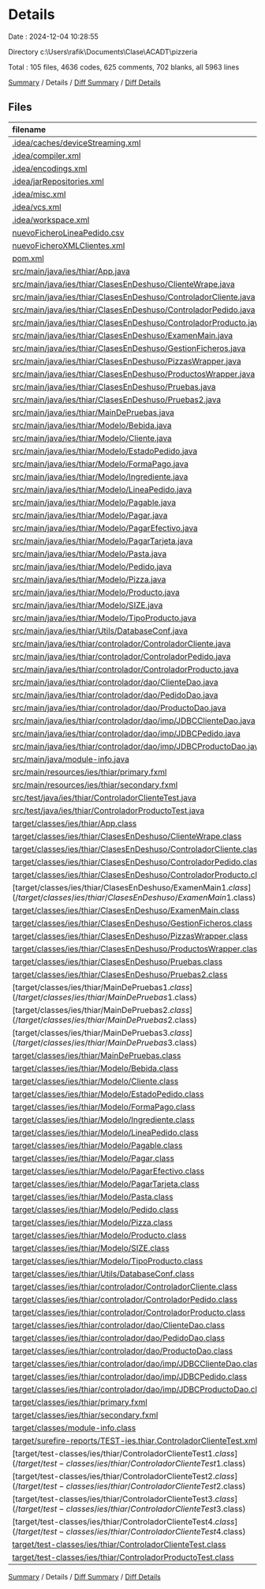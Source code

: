 # Details

Date : 2024-12-04 10:28:55

Directory c:\\Users\\rafik\\Documents\\Clase\\ACADT\\pizzeria

Total : 105 files,  4636 codes, 625 comments, 702 blanks, all 5963 lines

[Summary](results.md) / Details / [Diff Summary](diff.md) / [Diff Details](diff-details.md)

## Files
| filename | language | code | comment | blank | total |
| :--- | :--- | ---: | ---: | ---: | ---: |
| [.idea/caches/deviceStreaming.xml](/.idea/caches/deviceStreaming.xml) | XML | 318 | 0 | 0 | 318 |
| [.idea/compiler.xml](/.idea/compiler.xml) | XML | 13 | 0 | 0 | 13 |
| [.idea/encodings.xml](/.idea/encodings.xml) | XML | 7 | 0 | 0 | 7 |
| [.idea/jarRepositories.xml](/.idea/jarRepositories.xml) | XML | 20 | 0 | 0 | 20 |
| [.idea/misc.xml](/.idea/misc.xml) | XML | 14 | 0 | 0 | 14 |
| [.idea/vcs.xml](/.idea/vcs.xml) | XML | 6 | 0 | 0 | 6 |
| [.idea/workspace.xml](/.idea/workspace.xml) | XML | 49 | 0 | 0 | 49 |
| [nuevoFicheroLineaPedido.csv](/nuevoFicheroLineaPedido.csv) | CSV | 6 | 0 | 1 | 7 |
| [nuevoFicheroXMLClientes.xml](/nuevoFicheroXMLClientes.xml) | XML | 51 | 0 | 1 | 52 |
| [pom.xml](/pom.xml) | XML | 121 | 2 | 12 | 135 |
| [src/main/java/ies/thiar/App.java](/src/main/java/ies/thiar/App.java) | Java | 26 | 3 | 9 | 38 |
| [src/main/java/ies/thiar/ClasesEnDeshuso/ClienteWrape.java](/src/main/java/ies/thiar/ClasesEnDeshuso/ClienteWrape.java) | Java | 24 | 0 | 9 | 33 |
| [src/main/java/ies/thiar/ClasesEnDeshuso/ControladorCliente.java](/src/main/java/ies/thiar/ClasesEnDeshuso/ControladorCliente.java) | Java | 35 | 16 | 13 | 64 |
| [src/main/java/ies/thiar/ClasesEnDeshuso/ControladorPedido.java](/src/main/java/ies/thiar/ClasesEnDeshuso/ControladorPedido.java) | Java | 40 | 22 | 16 | 78 |
| [src/main/java/ies/thiar/ClasesEnDeshuso/ControladorProducto.java](/src/main/java/ies/thiar/ClasesEnDeshuso/ControladorProducto.java) | Java | 43 | 7 | 18 | 68 |
| [src/main/java/ies/thiar/ClasesEnDeshuso/ExamenMain.java](/src/main/java/ies/thiar/ClasesEnDeshuso/ExamenMain.java) | Java | 29 | 28 | 17 | 74 |
| [src/main/java/ies/thiar/ClasesEnDeshuso/GestionFicheros.java](/src/main/java/ies/thiar/ClasesEnDeshuso/GestionFicheros.java) | Java | 186 | 288 | 66 | 540 |
| [src/main/java/ies/thiar/ClasesEnDeshuso/PizzasWrapper.java](/src/main/java/ies/thiar/ClasesEnDeshuso/PizzasWrapper.java) | Java | 24 | 0 | 9 | 33 |
| [src/main/java/ies/thiar/ClasesEnDeshuso/ProductosWrapper.java](/src/main/java/ies/thiar/ClasesEnDeshuso/ProductosWrapper.java) | Java | 16 | 0 | 8 | 24 |
| [src/main/java/ies/thiar/ClasesEnDeshuso/Pruebas.java](/src/main/java/ies/thiar/ClasesEnDeshuso/Pruebas.java) | Java | 5 | 32 | 17 | 54 |
| [src/main/java/ies/thiar/ClasesEnDeshuso/Pruebas2.java](/src/main/java/ies/thiar/ClasesEnDeshuso/Pruebas2.java) | Java | 16 | 91 | 26 | 133 |
| [src/main/java/ies/thiar/MainDePruebas.java](/src/main/java/ies/thiar/MainDePruebas.java) | Java | 98 | 38 | 42 | 178 |
| [src/main/java/ies/thiar/Modelo/Bebida.java](/src/main/java/ies/thiar/Modelo/Bebida.java) | Java | 17 | 1 | 10 | 28 |
| [src/main/java/ies/thiar/Modelo/Cliente.java](/src/main/java/ies/thiar/Modelo/Cliente.java) | Java | 94 | 6 | 31 | 131 |
| [src/main/java/ies/thiar/Modelo/EstadoPedido.java](/src/main/java/ies/thiar/Modelo/EstadoPedido.java) | Java | 4 | 0 | 2 | 6 |
| [src/main/java/ies/thiar/Modelo/FormaPago.java](/src/main/java/ies/thiar/Modelo/FormaPago.java) | Java | 4 | 0 | 2 | 6 |
| [src/main/java/ies/thiar/Modelo/Ingrediente.java](/src/main/java/ies/thiar/Modelo/Ingrediente.java) | Java | 57 | 0 | 23 | 80 |
| [src/main/java/ies/thiar/Modelo/LineaPedido.java](/src/main/java/ies/thiar/Modelo/LineaPedido.java) | Java | 58 | 2 | 18 | 78 |
| [src/main/java/ies/thiar/Modelo/Pagable.java](/src/main/java/ies/thiar/Modelo/Pagable.java) | Java | 5 | 0 | 2 | 7 |
| [src/main/java/ies/thiar/Modelo/Pagar.java](/src/main/java/ies/thiar/Modelo/Pagar.java) | Java | 4 | 0 | 2 | 6 |
| [src/main/java/ies/thiar/Modelo/PagarEfectivo.java](/src/main/java/ies/thiar/Modelo/PagarEfectivo.java) | Java | 11 | 0 | 3 | 14 |
| [src/main/java/ies/thiar/Modelo/PagarTarjeta.java](/src/main/java/ies/thiar/Modelo/PagarTarjeta.java) | Java | 11 | 0 | 4 | 15 |
| [src/main/java/ies/thiar/Modelo/Pasta.java](/src/main/java/ies/thiar/Modelo/Pasta.java) | Java | 28 | 1 | 8 | 37 |
| [src/main/java/ies/thiar/Modelo/Pedido.java](/src/main/java/ies/thiar/Modelo/Pedido.java) | Java | 75 | 5 | 25 | 105 |
| [src/main/java/ies/thiar/Modelo/Pizza.java](/src/main/java/ies/thiar/Modelo/Pizza.java) | Java | 39 | 5 | 12 | 56 |
| [src/main/java/ies/thiar/Modelo/Producto.java](/src/main/java/ies/thiar/Modelo/Producto.java) | Java | 59 | 0 | 16 | 75 |
| [src/main/java/ies/thiar/Modelo/SIZE.java](/src/main/java/ies/thiar/Modelo/SIZE.java) | Java | 4 | 0 | 2 | 6 |
| [src/main/java/ies/thiar/Modelo/TipoProducto.java](/src/main/java/ies/thiar/Modelo/TipoProducto.java) | Java | 4 | 0 | 2 | 6 |
| [src/main/java/ies/thiar/Utils/DatabaseConf.java](/src/main/java/ies/thiar/Utils/DatabaseConf.java) | Java | 114 | 35 | 34 | 183 |
| [src/main/java/ies/thiar/controlador/ControladorCliente.java](/src/main/java/ies/thiar/controlador/ControladorCliente.java) | Java | 32 | 0 | 12 | 44 |
| [src/main/java/ies/thiar/controlador/ControladorPedido.java](/src/main/java/ies/thiar/controlador/ControladorPedido.java) | Java | 37 | 1 | 40 | 78 |
| [src/main/java/ies/thiar/controlador/ControladorProducto.java](/src/main/java/ies/thiar/controlador/ControladorProducto.java) | Java | 31 | 0 | 12 | 43 |
| [src/main/java/ies/thiar/controlador/dao/ClienteDao.java](/src/main/java/ies/thiar/controlador/dao/ClienteDao.java) | Java | 12 | 1 | 4 | 17 |
| [src/main/java/ies/thiar/controlador/dao/PedidoDao.java](/src/main/java/ies/thiar/controlador/dao/PedidoDao.java) | Java | 16 | 3 | 5 | 24 |
| [src/main/java/ies/thiar/controlador/dao/ProductoDao.java](/src/main/java/ies/thiar/controlador/dao/ProductoDao.java) | Java | 14 | 0 | 4 | 18 |
| [src/main/java/ies/thiar/controlador/dao/imp/JDBCClienteDao.java](/src/main/java/ies/thiar/controlador/dao/imp/JDBCClienteDao.java) | Java | 136 | 4 | 16 | 156 |
| [src/main/java/ies/thiar/controlador/dao/imp/JDBCPedido.java](/src/main/java/ies/thiar/controlador/dao/imp/JDBCPedido.java) | Java | 167 | 4 | 28 | 199 |
| [src/main/java/ies/thiar/controlador/dao/imp/JDBCProductoDao.java](/src/main/java/ies/thiar/controlador/dao/imp/JDBCProductoDao.java) | Java | 275 | 3 | 40 | 318 |
| [src/main/java/module-info.java](/src/main/java/module-info.java) | Java | 13 | 1 | 4 | 18 |
| [src/main/resources/ies/thiar/primary.fxml](/src/main/resources/ies/thiar/primary.fxml) | XML | 14 | 0 | 3 | 17 |
| [src/main/resources/ies/thiar/secondary.fxml](/src/main/resources/ies/thiar/secondary.fxml) | XML | 14 | 0 | 3 | 17 |
| [src/test/java/ies/thiar/ControladorClienteTest.java](/src/test/java/ies/thiar/ControladorClienteTest.java) | Java | 158 | 26 | 34 | 218 |
| [src/test/java/ies/thiar/ControladorProductoTest.java](/src/test/java/ies/thiar/ControladorProductoTest.java) | Java | 17 | 0 | 6 | 23 |
| [target/classes/ies/thiar/App.class](/target/classes/ies/thiar/App.class) | Java | 29 | 0 | 0 | 29 |
| [target/classes/ies/thiar/ClasesEnDeshuso/ClienteWrape.class](/target/classes/ies/thiar/ClasesEnDeshuso/ClienteWrape.class) | Java | 10 | 0 | 0 | 10 |
| [target/classes/ies/thiar/ClasesEnDeshuso/ControladorCliente.class](/target/classes/ies/thiar/ClasesEnDeshuso/ControladorCliente.class) | Java | 28 | 0 | 0 | 28 |
| [target/classes/ies/thiar/ClasesEnDeshuso/ControladorPedido.class](/target/classes/ies/thiar/ClasesEnDeshuso/ControladorPedido.class) | Java | 23 | 0 | 0 | 23 |
| [target/classes/ies/thiar/ClasesEnDeshuso/ControladorProducto.class](/target/classes/ies/thiar/ClasesEnDeshuso/ControladorProducto.class) | Java | 23 | 0 | 0 | 23 |
| [target/classes/ies/thiar/ClasesEnDeshuso/ExamenMain$1.class](/target/classes/ies/thiar/ClasesEnDeshuso/ExamenMain$1.class) | Java | 13 | 0 | 0 | 13 |
| [target/classes/ies/thiar/ClasesEnDeshuso/ExamenMain.class](/target/classes/ies/thiar/ClasesEnDeshuso/ExamenMain.class) | Java | 28 | 0 | 0 | 28 |
| [target/classes/ies/thiar/ClasesEnDeshuso/GestionFicheros.class](/target/classes/ies/thiar/ClasesEnDeshuso/GestionFicheros.class) | Java | 100 | 0 | 0 | 100 |
| [target/classes/ies/thiar/ClasesEnDeshuso/PizzasWrapper.class](/target/classes/ies/thiar/ClasesEnDeshuso/PizzasWrapper.class) | Java | 9 | 0 | 0 | 9 |
| [target/classes/ies/thiar/ClasesEnDeshuso/ProductosWrapper.class](/target/classes/ies/thiar/ClasesEnDeshuso/ProductosWrapper.class) | Java | 7 | 0 | 0 | 7 |
| [target/classes/ies/thiar/ClasesEnDeshuso/Pruebas.class](/target/classes/ies/thiar/ClasesEnDeshuso/Pruebas.class) | Java | 6 | 0 | 0 | 6 |
| [target/classes/ies/thiar/ClasesEnDeshuso/Pruebas2.class](/target/classes/ies/thiar/ClasesEnDeshuso/Pruebas2.class) | Java | 20 | 0 | 0 | 20 |
| [target/classes/ies/thiar/MainDePruebas$1.class](/target/classes/ies/thiar/MainDePruebas$1.class) | Java | 14 | 0 | 0 | 14 |
| [target/classes/ies/thiar/MainDePruebas$2.class](/target/classes/ies/thiar/MainDePruebas$2.class) | Java | 15 | 0 | 0 | 15 |
| [target/classes/ies/thiar/MainDePruebas$3.class](/target/classes/ies/thiar/MainDePruebas$3.class) | Java | 9 | 0 | 0 | 9 |
| [target/classes/ies/thiar/MainDePruebas.class](/target/classes/ies/thiar/MainDePruebas.class) | Java | 63 | 0 | 0 | 63 |
| [target/classes/ies/thiar/Modelo/Bebida.class](/target/classes/ies/thiar/Modelo/Bebida.class) | Java | 10 | 0 | 0 | 10 |
| [target/classes/ies/thiar/Modelo/Cliente.class](/target/classes/ies/thiar/Modelo/Cliente.class) | Java | 25 | 0 | 0 | 25 |
| [target/classes/ies/thiar/Modelo/EstadoPedido.class](/target/classes/ies/thiar/Modelo/EstadoPedido.class) | Java | 12 | 0 | 0 | 12 |
| [target/classes/ies/thiar/Modelo/FormaPago.class](/target/classes/ies/thiar/Modelo/FormaPago.class) | Java | 10 | 0 | 0 | 10 |
| [target/classes/ies/thiar/Modelo/Ingrediente.class](/target/classes/ies/thiar/Modelo/Ingrediente.class) | Java | 15 | 0 | 0 | 15 |
| [target/classes/ies/thiar/Modelo/LineaPedido.class](/target/classes/ies/thiar/Modelo/LineaPedido.class) | Java | 17 | 0 | 0 | 17 |
| [target/classes/ies/thiar/Modelo/Pagable.class](/target/classes/ies/thiar/Modelo/Pagable.class) | Java | 2 | 0 | 1 | 3 |
| [target/classes/ies/thiar/Modelo/Pagar.class](/target/classes/ies/thiar/Modelo/Pagar.class) | Java | 11 | 0 | 0 | 11 |
| [target/classes/ies/thiar/Modelo/PagarEfectivo.class](/target/classes/ies/thiar/Modelo/PagarEfectivo.class) | Java | 14 | 0 | 0 | 14 |
| [target/classes/ies/thiar/Modelo/PagarTarjeta.class](/target/classes/ies/thiar/Modelo/PagarTarjeta.class) | Java | 14 | 0 | 0 | 14 |
| [target/classes/ies/thiar/Modelo/Pasta.class](/target/classes/ies/thiar/Modelo/Pasta.class) | Java | 17 | 0 | 0 | 17 |
| [target/classes/ies/thiar/Modelo/Pedido.class](/target/classes/ies/thiar/Modelo/Pedido.class) | Java | 29 | 0 | 0 | 29 |
| [target/classes/ies/thiar/Modelo/Pizza.class](/target/classes/ies/thiar/Modelo/Pizza.class) | Java | 20 | 0 | 0 | 20 |
| [target/classes/ies/thiar/Modelo/Producto.class](/target/classes/ies/thiar/Modelo/Producto.class) | Java | 22 | 0 | 0 | 22 |
| [target/classes/ies/thiar/Modelo/SIZE.class](/target/classes/ies/thiar/Modelo/SIZE.class) | Java | 14 | 0 | 0 | 14 |
| [target/classes/ies/thiar/Modelo/TipoProducto.class](/target/classes/ies/thiar/Modelo/TipoProducto.class) | Java | 14 | 0 | 0 | 14 |
| [target/classes/ies/thiar/Utils/DatabaseConf.class](/target/classes/ies/thiar/Utils/DatabaseConf.class) | Java | 60 | 0 | 0 | 60 |
| [target/classes/ies/thiar/controlador/ControladorCliente.class](/target/classes/ies/thiar/controlador/ControladorCliente.class) | Java | 27 | 0 | 0 | 27 |
| [target/classes/ies/thiar/controlador/ControladorPedido.class](/target/classes/ies/thiar/controlador/ControladorPedido.class) | Java | 27 | 0 | 0 | 27 |
| [target/classes/ies/thiar/controlador/ControladorProducto.class](/target/classes/ies/thiar/controlador/ControladorProducto.class) | Java | 19 | 0 | 0 | 19 |
| [target/classes/ies/thiar/controlador/dao/ClienteDao.class](/target/classes/ies/thiar/controlador/dao/ClienteDao.class) | Java | 5 | 0 | 0 | 5 |
| [target/classes/ies/thiar/controlador/dao/PedidoDao.class](/target/classes/ies/thiar/controlador/dao/PedidoDao.class) | Java | 5 | 0 | 0 | 5 |
| [target/classes/ies/thiar/controlador/dao/ProductoDao.class](/target/classes/ies/thiar/controlador/dao/ProductoDao.class) | Java | 5 | 0 | 0 | 5 |
| [target/classes/ies/thiar/controlador/dao/imp/JDBCClienteDao.class](/target/classes/ies/thiar/controlador/dao/imp/JDBCClienteDao.class) | Java | 104 | 0 | 4 | 108 |
| [target/classes/ies/thiar/controlador/dao/imp/JDBCPedido.class](/target/classes/ies/thiar/controlador/dao/imp/JDBCPedido.class) | Java | 152 | 0 | 6 | 158 |
| [target/classes/ies/thiar/controlador/dao/imp/JDBCProductoDao.class](/target/classes/ies/thiar/controlador/dao/imp/JDBCProductoDao.class) | Java | 200 | 0 | 12 | 212 |
| [target/classes/ies/thiar/primary.fxml](/target/classes/ies/thiar/primary.fxml) | XML | 14 | 0 | 3 | 17 |
| [target/classes/ies/thiar/secondary.fxml](/target/classes/ies/thiar/secondary.fxml) | XML | 14 | 0 | 3 | 17 |
| [target/classes/module-info.class](/target/classes/module-info.class) | Java | 6 | 0 | 0 | 6 |
| [target/surefire-reports/TEST-ies.thiar.ControladorClienteTest.xml](/target/surefire-reports/TEST-ies.thiar.ControladorClienteTest.xml) | XML | 554 | 0 | 0 | 554 |
| [target/test-classes/ies/thiar/ControladorClienteTest$1.class](/target/test-classes/ies/thiar/ControladorClienteTest$1.class) | Java | 8 | 0 | 0 | 8 |
| [target/test-classes/ies/thiar/ControladorClienteTest$2.class](/target/test-classes/ies/thiar/ControladorClienteTest$2.class) | Java | 9 | 0 | 0 | 9 |
| [target/test-classes/ies/thiar/ControladorClienteTest$3.class](/target/test-classes/ies/thiar/ControladorClienteTest$3.class) | Java | 8 | 0 | 0 | 8 |
| [target/test-classes/ies/thiar/ControladorClienteTest$4.class](/target/test-classes/ies/thiar/ControladorClienteTest$4.class) | Java | 8 | 0 | 0 | 8 |
| [target/test-classes/ies/thiar/ControladorClienteTest.class](/target/test-classes/ies/thiar/ControladorClienteTest.class) | Java | 92 | 0 | 2 | 94 |
| [target/test-classes/ies/thiar/ControladorProductoTest.class](/target/test-classes/ies/thiar/ControladorProductoTest.class) | Java | 5 | 0 | 0 | 5 |

[Summary](results.md) / Details / [Diff Summary](diff.md) / [Diff Details](diff-details.md)